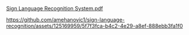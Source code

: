 

[Sign Language Recognition System.pdf](https://github.com/amehanovic1/sign-language-recognition/files/15421322/Sign.Language.Recognition.System.pdf)


https://github.com/amehanovic1/sign-language-recognition/assets/125169959/5f7f3fca-b4c2-4e29-a8ef-888ebb3fa1f0

